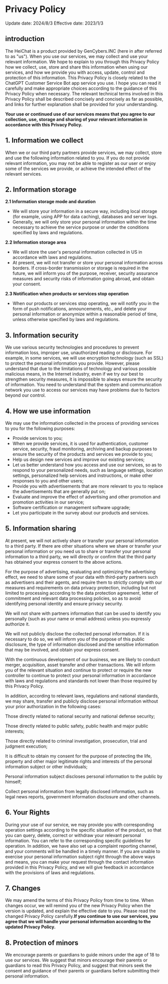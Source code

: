 # Privacy Policy
Update date: 2024/8/3
Effective date: 2023/1/3

## introduction

The HeiChat is a product provided by GenCybers.INC (here in after referred to as "us"). When you use our services, we may collect and use your relevant information. We hope to explain to you through this Privacy Policy how we collect, use, store and share this information when using our services, and how we provide you with access, update, control and protection of this information. This Privacy Policy is closely related to the ChatGPT Customer Service Bot app service you use. I hope you can read it carefully and make appropriate choices according to the guidance of this Privacy Policy when necessary. The relevant technical terms involved in this Privacy Policy shall be described concisely and concisely as far as possible, and links for further explanation shall be provided for your understanding.

**Your use or continued use of our services means that you agree to our collection, use, storage and sharing of your relevant information in accordance with this Privacy Policy.**


## 1\. Information we collect
When we or our third party partners provide services, we may collect, store and use the following information related to you. If you do not provide relevant information, you may not be able to register as our user or enjoy some of the services we provide, or achieve the intended effect of the relevant services.
## 2\. Information storage

**2.1 Information storage mode and duration**

*   We will store your information in a secure way, including local storage (for example, using APP for data caching), databases and server logs.
*   Generally, we will only store your personal information within the time necessary to achieve the service purpose or under the conditions specified by laws and regulations.

**2.2 Information storage area**

*   We will store the user's personal information collected in US in accordance with laws and regulations.
*   At present, we will not transfer or store your personal information across borders. If cross-border transmission or storage is required in the future, we will inform you of the purpose, receiver, security assurance measures and security risks of information going abroad, and obtain your consent.

**2.3 Notification when products or services stop operation**

*   When our products or services stop operating, we will notify you in the form of push notifications, announcements, etc., and delete your personal information or anonymize within a reasonable period of time, unless otherwise specified by laws and regulations.

## 3\. Information security

We use various security technologies and procedures to prevent information loss, improper use, unauthorized reading or disclosure. For example, in some services, we will use encryption technology (such as SSL) to protect the personal information you provide. However, please understand that due to the limitations of technology and various possible malicious means, in the Internet industry, even if we try our best to strengthen security measures, it is impossible to always ensure the security of information. You need to understand that the system and communication network you use to access our services may have problems due to factors beyond our control.

## 4\. How we use information
We may use the information collected in the process of providing services to you for the following purposes:

*   Provide services to you;
*   When we provide services, it is used for authentication, customer service, security, fraud monitoring, archiving and backup purposes to ensure the security of the products and services we provide to you;
*   Help us design new services and improve our existing services;
*   Let us better understand how you access and use our services, so as to respond to your personalized needs, such as language settings, location settings, personalized help services and instructions, or make other responses to you and other users;
*   Provide you with advertisements that are more relevant to you to replace the advertisements that are generally put on;
*   Evaluate and improve the effect of advertising and other promotion and promotion activities in our service;
*   Software certification or management software upgrade;
*   Let you participate in the survey about our products and services.

## 5\. Information sharing

At present, we will not actively share or transfer your personal information to a third party. If there are other situations where we share or transfer your personal information or you need us to share or transfer your personal information to a third party, we will directly or confirm that the third party has obtained your express consent to the above actions.

For the purpose of advertising, evaluating and optimizing the advertising effect, we need to share some of your data with third-party partners such as advertisers and their agents, and require them to strictly comply with our measures and requirements on data privacy protection, including but not limited to processing according to the data protection agreement, letter of commitment and relevant data processing policies, so as to avoid identifying personal identity and ensure privacy security.

We will not share with partners information that can be used to identify you personally (such as your name or email address) unless you expressly authorize it.

We will not publicly disclose the collected personal information. If it is necessary to do so, we will inform you of the purpose of this public disclosure, the type of information disclosed and the sensitive information that may be involved, and obtain your express consent.

With the continuous development of our business, we are likely to conduct merger, acquisition, asset transfer and other transactions. We will inform you of the relevant situation and continue to protect or require the new controller to continue to protect your personal information in accordance with laws and regulations and standards not lower than those required by this Privacy Policy.

In addition, according to relevant laws, regulations and national standards, we may share, transfer and publicly disclose personal information without your prior authorization in the following cases:

Those directly related to national security and national defense security;

Those directly related to public safety, public health and major public interests;

Those directly related to criminal investigation, prosecution, trial and judgment execution;

It is difficult to obtain my consent for the purpose of protecting the life, property and other major legitimate rights and interests of the personal information subject or other individuals;

Personal information subject discloses personal information to the public by himself;

Collect personal information from legally disclosed information, such as legal news reports, government information disclosure and other channels.

## 6\. Your Rights

During your use of our service, we may provide you with corresponding operation settings according to the specific situation of the product, so that you can query, delete, correct or withdraw your relevant personal information. You can refer to the corresponding specific guidelines for operation. In addition, we have also set up a complaint reporting channel, and your comments will be handled in a timely manner. If you are unable to exercise your personal information subject right through the above ways and means, you can make your request through the contact information provided in this Privacy Policy, and we will give feedback in accordance with the provisions of laws and regulations.

## 7\. Changes

We may amend the terms of this Privacy Policy from time to time. When changes occur, we will remind you of the new Privacy Policy when the version is updated, and explain the effective date to you. Please read the changed Privacy Policy carefully.**If you continue to use our services, you agree that we will handle your personal information according to the updated Privacy Policy.**

## 8\. Protection of minors

We encourage parents or guardians to guide minors under the age of 18 to use our services. We suggest that minors encourage their parents or guardians to read this Privacy Policy, and suggest that minors seek the consent and guidance of their parents or guardians before submitting their personal information.

